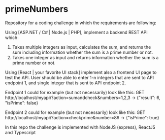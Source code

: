# primeNumbers
Repository for a coding challenge in which the requirements are following:

Using [ASP.NET / C# | Node.js | PHP], implement a backend REST API which:
1) Takes multiple integers as input, calculates the sum, and returns the sum including information whether the sum is a prime number or not.
2) Takes one integer as input and returns information whether the sum is a prime number or not.
 
Using [React | your favorite UI stack] implement also a frontend UI page to test the API. User should be able to enter 1-n integers that are sent to API endpoint 1, and single integer that is sent to API endpoint 2.
 
Endpoint 1 could for example (but not necessarily) look like this:
GET http://localhost/myapi/?action=sumandcheck&numbers=1,2,3
-> {"result": 6, "isPrime": false}
 
Endpoint 2 could for example (but not necessarily) look like this:
GET http://localhost/myapi/?action=checkprime&number=89
-> {"isPrime": true}

In this repo the challenge is implemented with NodeJS (express), ReactJS and Typescript

